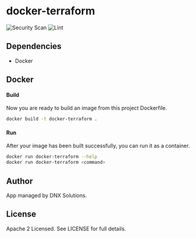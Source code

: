 # docker-terraform

![Security Scan](https://github.com/DNXLabs/docker-terraform/workflows/Security%20Scan/badge.svg)
![Lint](https://github.com/DNXLabs/docker-terraform/workflows/Lint/badge.svg)


## Dependencies
- Docker

## Docker

#### Build
Now you are ready to build an image from this project Dockerfile.
```bash
docker build -t docker-terraform .
```

#### Run

After your image has been built successfully, you can run it as a container.

```bash
docker run docker-terraform --help
docker run docker-terraform <command>
```

## Author
App managed by DNX Solutions.

## License
Apache 2 Licensed. See LICENSE for full details.